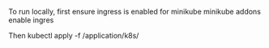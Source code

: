 To run locally, first ensure ingress is enabled for minikube
minikube addons enable ingres

Then
kubectl apply -f /application/k8s/